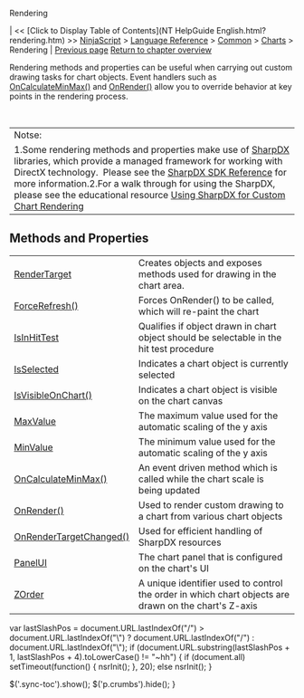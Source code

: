 ﻿










 


Rendering







| &lt;&lt; [Click to Display Table of Contents](NT HelpGuide English.html?rendering.htm) &gt;&gt;
 [NinjaScript](ninjascript.htm) &gt; [Language Reference](language_reference_wip.htm) &gt; [Common](common.htm) &gt; [Charts](chart.htm) &gt;
Rendering | [Previous page](width.htm)
[Return to chapter overview](chart.htm)










Rendering methods and properties can be useful when carrying out custom drawing tasks for chart objects. Event handlers such as [OnCalculateMinMax()](oncalculateminmax.htm) and [OnRender()](onrender.htm) allow you to override behavior at key points in the rendering process.


 




|  |
| --- |
| Notse: 
1.Some rendering methods and properties make use of [SharpDX](http://sharpdx.org/) libraries, which provide a managed framework for working with DirectX technology.  Please see the [SharpDX SDK Reference](sharpdx_sdk_reference.htm) for more information.2.For a walk through for using the SharpDX, please see the educational resource [Using SharpDX for Custom Chart Rendering](using_sharpdx_for_custom_chart_rendering.htm) |





Methods and Properties
----------------------




|  |  |
| --- | --- |
| [RenderTarget](rendertarget.htm) | Creates objects and exposes methods used for drawing in the chart area.  |
| [ForceRefresh()](forcerefresh.htm) | Forces OnRender() to be called, which will re-paint the chart |
| [IsInHitTest](isinhittest.htm) | Qualifies if object drawn in chart object should be selectable in the hit test procedure |
| [IsSelected](isselected.htm) | Indicates a chart object is currently selected |
| [IsVisibleOnChart()](isvisibleonchart.htm) | Indicates a chart object is visible on the chart canvas |
| [MaxValue](maxvalue.htm) | The maximum value used for the automatic scaling of the y axis |
| [MinValue](minvalue.htm) | The minimum value used for the automatic scaling of the y axis |
| [OnCalculateMinMax()](oncalculateminmax.htm) | An event driven method which is called while the chart scale is being updated |
| [OnRender()](onrender.htm) | Used to render custom drawing to a chart from various chart objects |
| [OnRenderTargetChanged()](onrendertargetchanged.htm) | Used for efficient handling of SharpDX resources |
| [PanelUI](panelui.htm) | The chart panel that is configured on the chart's UI |
| [ZOrder](chart_zorder.htm) | A unique identifier used to control the order in which chart objects are drawn on the chart's Z-axis |






 
 var lastSlashPos = document.URL.lastIndexOf("/") &gt; document.URL.lastIndexOf("\\") ? document.URL.lastIndexOf("/") : document.URL.lastIndexOf("\\");
 if (document.URL.substring(lastSlashPos + 1, lastSlashPos + 4).toLowerCase() != "~hh") {
 if (document.all) setTimeout(function() {
 nsrInit();
 }, 20);
 else nsrInit();
 }
 
 
 $('.sync-toc').show();
 $('p.crumbs').hide();
 }
 
 
 



